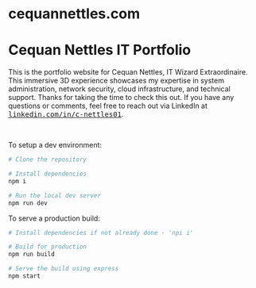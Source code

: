 # cequannettles.com

# Cequan Nettles IT Portfolio

This is the portfolio website for Cequan Nettles, IT Wizard Extraordinaire. This immersive 3D experience showcases my expertise in system administration, network security, cloud infrastructure, and technical support. Thanks for taking the time to check this out. If you have any questions or comments, feel free to reach out via LinkedIn at <a href="https://www.linkedin.com/in/c-nettles01/"><samp>linkedin.com/in/c-nettles01</samp></a>.

<br>

To setup a dev environment:

```bash
# Clone the repository

# Install dependencies 
npm i

# Run the local dev server
npm run dev
```

To serve a production build:

```bash
# Install dependencies if not already done - 'npi i'

# Build for production
npm run build

# Serve the build using express
npm start
```
